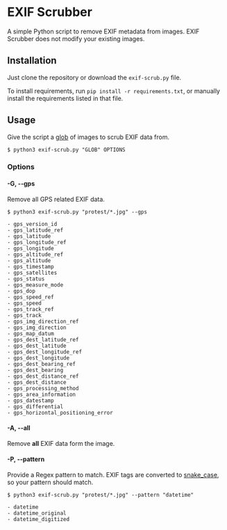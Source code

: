 # EXIF Scrubber

A simple Python script to remove EXIF metadata from images. EXIF Scrubber does not modify your existing images.

## Installation
Just clone the repository or download the `exif-scrub.py` file.

To install requirements, run `pip install -r requirements.txt`, or manually install the requirements listed in that file.

## Usage
Give the script a [glob](https://docs.python.org/3/library/glob.html) of images to scrub EXIF data from.

```shell
$ python3 exif-scrub.py "GLOB" OPTIONS
```

### Options
#### -G, --gps
Remove all GPS related EXIF data.

```shell
$ python3 exif-scrub.py "protest/*.jpg" --gps

- gps_version_id
- gps_latitude_ref
- gps_latitude
- gps_longitude_ref
- gps_longitude
- gps_altitude_ref
- gps_altitude
- gps_timestamp
- gps_satellites
- gps_status
- gps_measure_mode
- gps_dop
- gps_speed_ref
- gps_speed
- gps_track_ref
- gps_track
- gps_img_direction_ref
- gps_img_direction
- gps_map_datum
- gps_dest_latitude_ref
- gps_dest_latitude
- gps_dest_longitude_ref
- gps_dest_longitude
- gps_dest_bearing_ref
- gps_dest_bearing
- gps_dest_distance_ref
- gps_dest_distance
- gps_processing_method
- gps_area_information
- gps_datestamp
- gps_differential
- gps_horizontal_positioning_error
```

#### -A, --all
Remove **all** EXIF data form the image.

#### -P, --pattern
Provide a Regex pattern to match. EXIF tags are converted to [snake_case](https://www.wikiwand.com/en/Snake_case), so your pattern should match.

```shell
$ python3 exif-scrub.py "protest/*.jpg" --pattern "datetime"

- datetime
- datetime_original
- datetime_digitized
```
